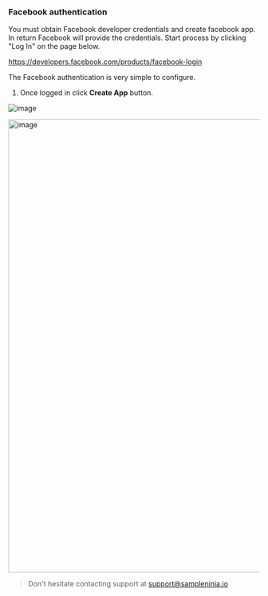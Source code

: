 ### Facebook authentication

You must obtain Facebook developer credentials and create facebook app. In return Facebook will provide the credentials. Start process by clicking "Log In" on the page below.

https://developers.facebook.com/products/facebook-login

The Facebook authentication is very simple to configure.

1) Once logged in click **Create App** button.

![image](https://github.com/juhasev/sample-ninja-help/assets/10157670/91e1173b-55c2-4b93-aa4a-41d633aa9f92)

<img width="906" alt="image" src="https://github.com/juhasev/sample-ninja-help/assets/10157670/966f5449-ab9e-46c8-8544-d43f59385799">

> Don't hesitate contacting support at support@sampleninja.io
